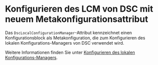 # Konfigurieren des LCM von DSC mit neuem Metakonfigurationsattribut

Das `DscLocalConfigurationManager`-Attribut kennzeichnet einen Konfigurationsblock als Metakonfiguration, die zum Konfigurieren des lokalen Konfigurations-Managers von DSC verwendet wird. 

Weitere Informationen finden Sie unter [Konfigurieren des lokalen Konfigurations-Managers](https://msdn.microsoft.com/powershell/dsc/metaconfig).

<!--HONumber=Oct16_HO1-->


